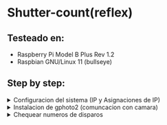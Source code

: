 # Shutter-count(reflex)

## Testeado en:

- Raspberry Pi Model B Plus Rev 1.2
- Raspbian GNU/Linux 11 (bullseye)

## Step by step:

<details>

<summary> Configuracion del sistema (IP y Asignaciones de IP)</summary>


## ⚠️ Para que estos cambios tomen efecto se debe reiniciar el sistema `sudo reboot`

### Asignar ip a pc conectada directamente

> Instalamos dnsmasq (encargado de asignar ip a las pc’s conectadas a la raspberry, asi evitamos asignar una ip estatica a la pc con la que necesitamos chequear).
> 
> 
> ```yaml
> sudo apt install dnsmasq
> ```
> 
> Modificamos el archivo del server DHCP `sudo nano /etc/dnsmasq.conf`  agregamos esto al final del archivo
> 
> ```yaml
> interface=eth0
> bind-dynamic
> domain-needed
> bogus-priv
> dhcp-range=192.168.0.100,192.168.0.200,255.255.255.0,12h
> ```
>

### IP estatica y fallback:

> Modificamos el archivo de configuracion de ip con el comando
`sudo nano /etc/dhcpcd.conf` 
Al final del archivo necesitamos esta configuracion, se encarga de general un fallback a ip estatica cuando la raspberry esta conectada directamente a una pc (sin una red).
> 
> 
> ```yaml
> # It is possible to fall back to a static IP if DHCP fails:
> # define static profile
> profile static_eth0
> static ip_address=192.168.0.211/24
> static routers=192.168.0.211
> static domain_name_servers=192.168.1.211
> 
> ```
>
>Aunque no es recomendable conectar la raspberry a una red con un servidor DHCP(router), es una buena solucion por si necesitamos actualizar la raspberry
>

</details>

<details>

 <summary>Instalacion de gphoto2 (comuncacion con camara)</summary> 
  
>
>- Actualizamos el sistema
>
>```bash
>sudo apt update && sudo apt upgrade -y
>```
>
>- Instalamos gphoto2
>
>```bash
>sudo apt install gphoto2
>```
>
>- Chequeamos que gphoto2 este instalado correctamente
>
>```bash
>gphoto2 --auto-detect
>```
>
>![Respuesta de `gphoto2 --auto-detect`  si hay una camara conectada aparece el modelo despues de la linea de guiones](./images/shuttercount.png)
>
>Respuesta de `gphoto2 --auto-detect`  si hay una camara conectada aparece el modelo despues de la linea de guiones

---
</details><details>

<summary>Chequear numeros de disparos</summary> 

>
>```bash
>gphoto2 --get-config /main/status/shuttercounter
>```
>
>Podemos tener dos tipos de salidas:
>
>la camara no fue encontrada
>
>`**** Error: No camera found. ****`
>
>El valor de “CURRENT” es el numero de disparos
>
>`**Label: Shutter Counter
>Readonly: 0
>Type: TEXT
>CURRENT: 20245
>END**`
>

</details>
